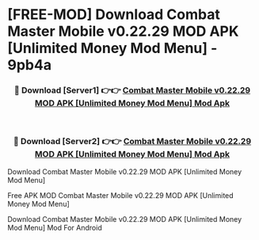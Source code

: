 # [FREE-MOD] Download Combat Master Mobile v0.22.29 MOD APK [Unlimited Money Mod Menu] - 9pb4a


<div align="center">
<h3>🔴 Download [Server1] 👉👉 <a href="https://apk-comot.site?title=Combat_Master_Mobile_v0.22.29_MOD_APK_[Unlimited_Money_Mod_Menu]">Combat Master Mobile v0.22.29 MOD APK [Unlimited Money Mod Menu] Mod Apk</a></h3><br>

<h3>🔴 Download [Server2] 👉👉 <a href="https://apk-comot.site?title=Combat_Master_Mobile_v0.22.29_MOD_APK_[Unlimited_Money_Mod_Menu]">Combat Master Mobile v0.22.29 MOD APK [Unlimited Money Mod Menu] Mod Apk</a></h3>
</div>



Download Combat Master Mobile v0.22.29 MOD APK [Unlimited Money Mod Menu] 

Free APK MOD Combat Master Mobile v0.22.29 MOD APK [Unlimited Money Mod Menu] 

Download Combat Master Mobile v0.22.29 MOD APK [Unlimited Money Mod Menu] Mod For Android
